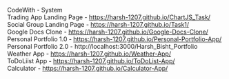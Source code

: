 CodeWith - System <br/>
Trading App Landing Page - https://harsh-1207.github.io/ChartJS_Task/ <br/>
Social Group Landing Page - https://harsh-1207.github.io/Task1/ <br/>
Google Docs Clone - https://harsh-1207.github.io/Google-Docs-Clone/ <br/>
Personal Portfolio 1.0 - https://harsh-1207.github.io/Personal-Portfolio-App/ <br/>
Personal Portfolio 2.0 - http://localhost:3000/Harsh_Bisht_Portfolio <br/>
Weather App - https://harsh-1207.github.io/Weather-App/ <br/>
ToDoLiist App - https://harsh-1207.github.io/ToDoList-App/ <br/>
Calculator - https://harsh-1207.github.io/Calculator-App/ <br/>

